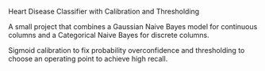 Heart Disease Classifier with Calibration and Thresholding

A small project that combines a Gaussian Naive Bayes model for continuous columns and a Categorical Naive Bayes for discrete columns.

Sigmoid calibration to fix probability overconfidence and thresholding to choose an operating point to achieve high recall. 

